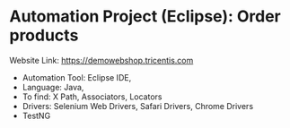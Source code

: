 

# Automation Project (Eclipse): Order products 
 Website Link: https://demowebshop.tricentis.com

* Automation Tool: Eclipse IDE,
* Language: Java,
* To find: X Path, Associators, Locators
* Drivers: Selenium Web Drivers, Safari Drivers, Chrome Drivers
* TestNG
